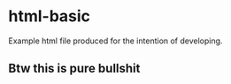 # html-basic
Example html file produced for the intention of developing.
## Btw this is pure bullshit